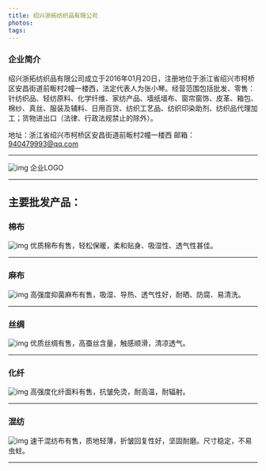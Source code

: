 ```yaml
---
title: 绍兴浙拓纺织品有限公司
photos: 
tags:
---
```


### 企业简介
绍兴浙拓纺织品有限公司成立于2016年01月20日，注册地位于浙江省绍兴市柯桥区安昌街道前畈村2幢一楼西，法定代表人为张小琴。经营范围包括批发、零售：针纺织品、轻纺原料、化学纤维、家纺产品、墙纸墙布、窗帘窗饰、皮革、箱包、棉纱、真丝、服装及辅料、日用百货、纺织工艺品、纺织印染助剂、纺织品代理加工；货物进出口（法律、行政法规禁止的除外）。

地址：浙江省绍兴市柯桥区安昌街道前畈村2幢一楼西
邮箱：940479993@qq.com

---
![img](https://i.loli.net/2020/08/15/jnkRHh1ADcuNWgw.jpg)
企业LOGO

---

## 主要批发产品：

### 棉布
![img](https://i.loli.net/2020/08/15/NmShFMETZt4wvQC.jpg)
优质棉布有售，轻松保暖，柔和贴身、吸湿性、透气性甚佳。

---
### 麻布
![img](https://i.loli.net/2020/08/15/hYnH3Q2VbsTGczE.jpg)
高强度抑菌麻布有售，吸湿、导热、透气性好，耐晒、防腐、易清洗。

---
### 丝绸
![img](https://i.loli.net/2020/08/15/NsvFjTEwoJdtlxI.jpg)
优质丝绸有售，高蚕丝含量，触感顺滑，清凉透气。

---
### 化纤
![img](https://i.loli.net/2020/08/15/UeqZOvx35lyKkwm.jpg)
高强度化纤面料有售，抗皱免烫，耐高温，耐辐射。

---
### 混纺
![img](https://i.loli.net/2020/08/15/35VxKl8Frb6c7Wm.jpg)
速干混纺布有售，质地轻薄，折皱回复性好，坚固耐磨。尺寸稳定，不易虫蛀。

---